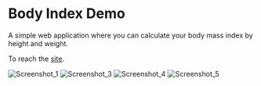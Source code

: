 # Body Index Demo


A simple web application where you can calculate your body mass index by height and weight.

To reach the [site](https://duckduckgo.com "Body Index").

![Screenshot_1](https://user-images.githubusercontent.com/96000792/178293662-715a160c-adc1-47dd-b6a2-549b6ac68053.png)
![Screenshot_3](https://user-images.githubusercontent.com/96000792/178293681-e0c154f6-84d7-4af6-b787-5342a8561335.png)
![Screenshot_4](https://user-images.githubusercontent.com/96000792/178293652-1aa43e10-e69f-4ca6-8eba-a3a15b591970.png)
![Screenshot_5](https://user-images.githubusercontent.com/96000792/178293657-c3b8b4bc-9aec-4270-9b75-005aa8457c32.png)

